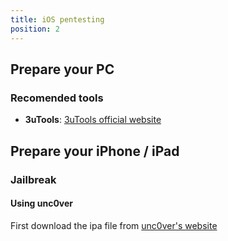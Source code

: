 ```yaml
---
title: iOS pentesting
position: 2
---
```


## Prepare your PC

### Recomended tools

- **3uTools**: [3uTools official website](https://www.3u.com/)

## Prepare your iPhone / iPad

### Jailbreak

#### Using unc0ver

First download the ipa file from [unc0ver's website](https://unc0ver.dev/)
